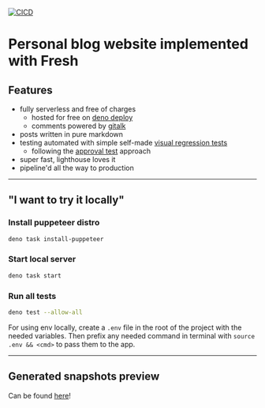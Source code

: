 [![CICD](https://github.com/bkosm/personal/actions/workflows/pipeline.yml/badge.svg)](https://github.com/bkosm/personal/actions/workflows/pipeline.yml)

# Personal blog website implemented with Fresh

## Features

- fully serverless and free of charges
  - hosted for free on [deno deploy](https://deno.com/deploy)
  - comments powered by [gitalk](https://github.com/gitalk/gitalk)
- posts written in pure markdown
- testing automated with simple self-made
  [visual regression tests](https://medium.com/loftbr/visual-regression-testing-eb74050f3366)
  - following the
    [approval test](https://www.methodsandtools.com/archive/approvaltest.php)
    approach
- super fast, lighthouse loves it
- pipeline'd all the way to production

---

## "I want to try it locally"

### Install puppeteer distro

```bash
deno task install-puppeteer
```

### Start local server

```bash
deno task start
```

### Run all tests

```bash
deno test --allow-all
```

For using env locally, create a `.env` file in the root of the project with the needed variables.
Then prefix any needed command in terminal with `source .env && <cmd>` to pass them to the app.

---

## Generated snapshots preview

Can be found [here](/test/__snapshots__/README.md)!
